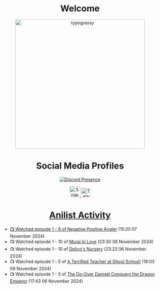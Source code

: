 <div align="center">

# Welcome
<a href="https://github.com/kawarimidoll/typograssy">
    <img alt="typograssy" src="https://typograssy.deno.dev/api?text=%E3%82%88%E3%81%86%E3%81%93%E3%81%9D%E3%81%BF%E3%81%AA%E3%81%95%E3%82%93%20-%20Sheby--&&l0=none&l1=82d9d0&l2=027353&l3=038c4c&l4=01402e&bg=none&frame=none&speed=100&comment=" width="421.99">
</a>

</div>

<div align="center">

# Social Media Profiles

[![Discord Presence](https://lanyard.cnrad.dev/api/612532963938271232)](https://discord.com/users/612532963938271232)


<a href="https://www.snapchat.com/add/a.sheby" title="Snapchat Profile">
    <img src="https://www.freepnglogos.com/uploads/snapchat-logo-png-0.png" width="35" alt="Snapchat Logo" />


<a href="https://t.me/ASheby" title="Telegram Profile">
    <img src="https://www.freepnglogos.com/uploads/telegram-logo-png-0.png" width="30" alt="Telegram Logo" />


</div>

<div align="center">

# Anilist Activity

</div>

<!-- ANILIST_ACTIVITY:start -->

-   📺 Watched episode 1 - 6 of [Negative Positive Angler](https://anilist.co/anime/179919) (15:20 07 November 2024)
-   📺 Watched episode 1 - 10 of [Murai In Love](https://anilist.co/anime/150930) (23:30 06 November 2024)
-   📺 Watched episode 1 - 10 of [Delico's Nursery](https://anilist.co/anime/167991) (23:23 06 November 2024)
-   📺 Watched episode 1 - 5 of [A Terrified Teacher at Ghoul School!](https://anilist.co/anime/171545) (18:03 06 November 2024)
-   📺 Watched episode 1 - 5 of [The Do-Over Damsel Conquers the Dragon Emperor](https://anilist.co/anime/164299) (17:43 06 November 2024)

<!-- ANILIST_ACTIVITY:end -->
